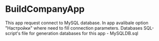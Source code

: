 # BuildCompanyApp
This app request connect to MySQL database. In app avalibale option "Настройки" where need to fill connection parameters. Databases SQL-script's file for generation databases for this app - MySQLDB.sql 

